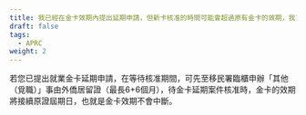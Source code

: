 ```yaml
---
title: 我已經在金卡效期內提出延期申請，但新卡核准的時間可能會超過原有金卡的效期，我可以怎麼辦？
draft: false
tags:
  - APRC
weight: 2
---
```

若您已提出就業金卡延期申請，在等待核准期間，可先至移民署臨櫃申辦「其他（覓職）」事由外僑居留證（最長6+6個月），待金卡延期案件核准時，金卡的效期將接續原證屆期日，也就是金卡效期不會中斷。
